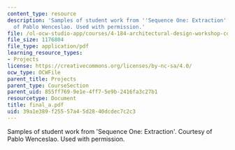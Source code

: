```yaml
---
content_type: resource
description: 'Samples of student work from ''Sequence One: Extraction''. Courtesy
  of Pablo Wenceslao. Used with permission.'
file: /ol-ocw-studio-app/courses/4-184-architectural-design-workshop-collage-method-and-form-spring-2004/39a1e389f25557a45d2840dcdec7c2c3_final_a.pdf
file_size: 1176804
file_type: application/pdf
learning_resource_types:
- Projects
license: https://creativecommons.org/licenses/by-nc-sa/4.0/
ocw_type: OCWFile
parent_title: Projects
parent_type: CourseSection
parent_uid: 855ff769-9e1e-4ff7-5e9b-2416fa3c27b1
resourcetype: Document
title: final_a.pdf
uid: 39a1e389-f255-57a4-5d28-40dcdec7c2c3
---
```

Samples of student work from 'Sequence One: Extraction'. Courtesy of Pablo Wenceslao. Used with permission.